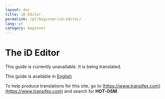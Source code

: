 ```yaml
---
layout: doc
title: iD Editor
permalink: /pt/beginner/id-editor/
lang: pt
category: beginner
---
```


The iD Editor
=============
This guide is currently unavailable. 
It is being translated.

This guide is available in [English](http://learnosm.org/en/beginner/id-editor/)

To help produce translations for this site, go to [https://www.transifex.com](https://www.transifex.com) and search for **HOT-OSM**.

